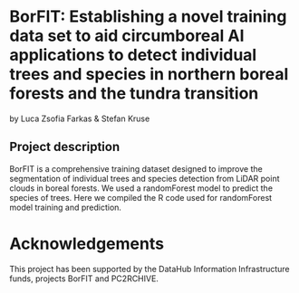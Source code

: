 # BorFIT: Establishing a novel training data set to aid circumboreal AI applications to detect individual trees and species in northern boreal forests and the tundra transition
by Luca Zsofia Farkas & Stefan Kruse

## Project description
BorFIT is a comprehensive training dataset designed to improve the segmentation of individual trees and species detection from LiDAR point clouds in boreal forests. We used a randomForest model to predict the species of trees. Here we compiled the R code used for randomForest model training and prediction.

# Acknowledgements
This project has been supported by the DataHub Information Infrastructure funds, projects BorFIT and PC2RCHIVE.

